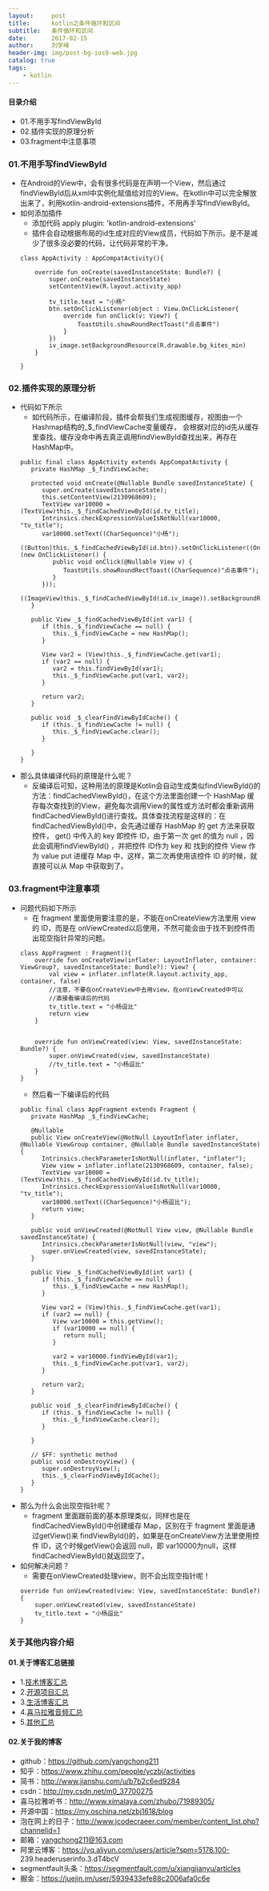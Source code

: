 ```yaml
---
layout:     post
title:      kotlin之条件循环和区间
subtitle:   条件循环和区间
date:       2017-02-15
author:     刘学峰
header-img: img/post-bg-ios9-web.jpg
catalog: true
tags:
    - kotlin
---
```


#### 目录介绍
- 01.不用手写findViewById
- 02.插件实现的原理分析
- 03.fragment中注意事项







### 01.不用手写findViewById
- 在Android的View中，会有很多代码是在声明一个View，然后通过findViewById后从xml中实例化赋值给对应的View。在kotlin中可以完全解放出来了，利用kotlin-android-extensions插件，不用再手写findViewById。
- 如何添加插件
    - 添加代码 apply plugin: 'kotlin-android-extensions'
    - 插件会自动根据布局的id生成对应的View成员，代码如下所示。是不是减少了很多没必要的代码，让代码非常的干净。
    ```
    class AppActivity : AppCompatActivity(){
    
        override fun onCreate(savedInstanceState: Bundle?) {
            super.onCreate(savedInstanceState)
            setContentView(R.layout.activity_app)
    
            tv_title.text = "小杨"
            btn.setOnClickListener(object : View.OnClickListener{
                override fun onClick(v: View?) {
                    ToastUtils.showRoundRectToast("点击事件")
                }
            })
            iv_image.setBackgroundResource(R.drawable.bg_kites_min)
        }
    
    }
    ```


### 02.插件实现的原理分析
- 代码如下所示
    - 如代码所示，在编译阶段，插件会帮我们生成视图缓存，视图由一个Hashmap结构的_$_findViewCache变量缓存， 会根据对应的id先从缓存里查找，缓存没命中再去真正调用findViewById查找出来，再存在HashMap中。
    ```
    public final class AppActivity extends AppCompatActivity {
       private HashMap _$_findViewCache;
    
       protected void onCreate(@Nullable Bundle savedInstanceState) {
          super.onCreate(savedInstanceState);
          this.setContentView(2130968609);
          TextView var10000 = (TextView)this._$_findCachedViewById(id.tv_title);
          Intrinsics.checkExpressionValueIsNotNull(var10000, "tv_title");
          var10000.setText((CharSequence)"小杨");
          ((Button)this._$_findCachedViewById(id.btn)).setOnClickListener((OnClickListener)(new OnClickListener() {
             public void onClick(@Nullable View v) {
                ToastUtils.showRoundRectToast((CharSequence)"点击事件");
             }
          }));
          ((ImageView)this._$_findCachedViewById(id.iv_image)).setBackgroundResource(2130837600);
       }
    
       public View _$_findCachedViewById(int var1) {
          if (this._$_findViewCache == null) {
             this._$_findViewCache = new HashMap();
          }
    
          View var2 = (View)this._$_findViewCache.get(var1);
          if (var2 == null) {
             var2 = this.findViewById(var1);
             this._$_findViewCache.put(var1, var2);
          }
    
          return var2;
       }
    
       public void _$_clearFindViewByIdCache() {
          if (this._$_findViewCache != null) {
             this._$_findViewCache.clear();
          }
    
       }
    }
    ```
- 那么具体编译代码的原理是什么呢？
    - 反编译后可知，这种用法的原理是Kotlin会自动生成类似findViewById()的方法：findCachedViewById()，在这个方法里面创建一个 HashMap 缓存每次查找到的View，避免每次调用View的属性或方法时都会重新调用findCachedViewById()进行查找。具体查找流程是这样的：在findCachedViewById()中，会先通过缓存 HashMap 的 get 方法来获取控件， get() 中传入的 key 即控件 ID，由于第一次 get 的值为 null ，因此会调用findViewById() ，并把控件 ID作为 key 和 找到的控件 View 作为 value put 进缓存 Map 中，这样，第二次再使用该控件 ID 的时候，就直接可以从 Map 中获取到了。




### 03.fragment中注意事项
- 问题代码如下所示
    - 在 fragment 里面使用要注意的是，不能在onCreateView方法里用 view 的 ID，而是在 onViewCreated以后使用，不然可能会由于找不到控件而出现空指针异常的问题。
    ```
    class AppFragment : Fragment(){
        override fun onCreateView(inflater: LayoutInflater, container: ViewGroup?, savedInstanceState: Bundle?): View? {
            val view = inflater.inflate(R.layout.activity_app, container, false)
            //注意，不要在onCreateView中去用view，在onViewCreated中可以
            //直接看编译后的代码
            tv_title.text = "小杨逗比"
            return view
        }
    
    
        override fun onViewCreated(view: View, savedInstanceState: Bundle?) {
            super.onViewCreated(view, savedInstanceState)
            //tv_title.text = "小杨逗比"
        }
    }
    ```
    - 然后看一下编译后的代码
    ```
    public final class AppFragment extends Fragment {
       private HashMap _$_findViewCache;
    
       @Nullable
       public View onCreateView(@NotNull LayoutInflater inflater, @Nullable ViewGroup container, @Nullable Bundle savedInstanceState) {
          Intrinsics.checkParameterIsNotNull(inflater, "inflater");
          View view = inflater.inflate(2130968609, container, false);
          TextView var10000 = (TextView)this._$_findCachedViewById(id.tv_title);
          Intrinsics.checkExpressionValueIsNotNull(var10000, "tv_title");
          var10000.setText((CharSequence)"小杨逗比");
          return view;
       }
    
       public void onViewCreated(@NotNull View view, @Nullable Bundle savedInstanceState) {
          Intrinsics.checkParameterIsNotNull(view, "view");
          super.onViewCreated(view, savedInstanceState);
       }
    
       public View _$_findCachedViewById(int var1) {
          if (this._$_findViewCache == null) {
             this._$_findViewCache = new HashMap();
          }
    
          View var2 = (View)this._$_findViewCache.get(var1);
          if (var2 == null) {
             View var10000 = this.getView();
             if (var10000 == null) {
                return null;
             }
    
             var2 = var10000.findViewById(var1);
             this._$_findViewCache.put(var1, var2);
          }
    
          return var2;
       }
    
       public void _$_clearFindViewByIdCache() {
          if (this._$_findViewCache != null) {
             this._$_findViewCache.clear();
          }
    
       }
    
       // $FF: synthetic method
       public void onDestroyView() {
          super.onDestroyView();
          this._$_clearFindViewByIdCache();
       }
    }
    ```
- 那么为什么会出现空指针呢？
    - fragment 里面跟前面的基本原理类似，同样也是在findCachedViewById()中创建缓存 Map，区别在于 fragment 里面是通过getView()来 findViewById()的，如果是在onCreateView方法里使用控件 ID，这个时候getView()会返回 null，即 var10000为null，这样findCachedViewById()就返回空了。
- 如何解决问题？
    - 需要在onViewCreated处理view，则不会出现空指针呢！
    ```
    override fun onViewCreated(view: View, savedInstanceState: Bundle?) {
        super.onViewCreated(view, savedInstanceState)
        tv_title.text = "小杨逗比"
    }
    ```






### 关于其他内容介绍
#### 01.关于博客汇总链接
- 1.[技术博客汇总](https://www.jianshu.com/p/614cb839182c)
- 2.[开源项目汇总](https://blog.csdn.net/m0_37700275/article/details/80863574)
- 3.[生活博客汇总](https://blog.csdn.net/m0_37700275/article/details/79832978)
- 4.[喜马拉雅音频汇总](https://www.jianshu.com/p/f665de16d1eb)
- 5.[其他汇总](https://www.jianshu.com/p/53017c3fc75d)



#### 02.关于我的博客
- github：https://github.com/yangchong211
- 知乎：https://www.zhihu.com/people/yczbj/activities
- 简书：http://www.jianshu.com/u/b7b2c6ed9284
- csdn：http://my.csdn.net/m0_37700275
- 喜马拉雅听书：http://www.ximalaya.com/zhubo/71989305/
- 开源中国：https://my.oschina.net/zbj1618/blog
- 泡在网上的日子：http://www.jcodecraeer.com/member/content_list.php?channelid=1
- 邮箱：yangchong211@163.com
- 阿里云博客：https://yq.aliyun.com/users/article?spm=5176.100- 239.headeruserinfo.3.dT4bcV
- segmentfault头条：https://segmentfault.com/u/xiangjianyu/articles
- 掘金：https://juejin.im/user/5939433efe88c2006afa0c6e










